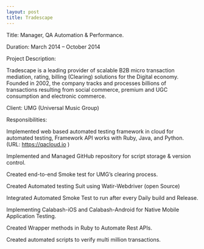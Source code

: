 ```yaml
---
layout: post
title: Tradescape
---
```


Title: Manager, QA Automation & Performance.

Duration: March 2014 – October 2014


Project Description:
	
Tradescape is a leading provider of scalable B2B micro transaction mediation, rating, billing (Clearing) solutions for the Digital economy. Founded in 2002, the company tracks and processes billions of transactions resulting from social commerce, premium and UGC consumption and electronic commerce.  

Client: UMG (Universal Music Group)

Responsibilities:

Implemented web based automated testing framework in cloud for automated testing, Framework API works with Ruby, Java, and Python.
(URL: https://qacloud.io )

Implemented and Managed GitHub repository for script storage & version control.

Created end-to-end Smoke test for UMG’s clearing process.

Created Automated testing Suit using Watir-Webdriver (open Source)

Integrated Automated Smoke Test to run after every Daily build and Release.

Implementing Calabash-iOS and Calabash-Android for Native Mobile Application Testing.

Created Wrapper methods in Ruby to Automate Rest APIs.

Created automated scripts to verify multi million transactions.